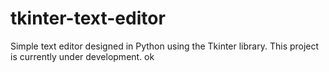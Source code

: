 # tkinter-text-editor
Simple text editor designed in Python using the Tkinter library.
This project is currently under development.
ok